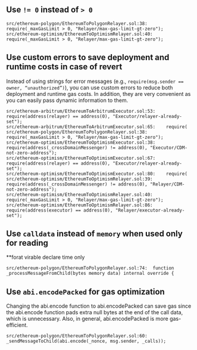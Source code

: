 
## Use `!= 0` instead of `> 0`
```solidity
src/ethereum-polygon/EthereumToPolygonRelayer.sol:38:    require(_maxGasLimit > 0, "Relayer/max-gas-limit-gt-zero");
src/ethereum-optimism/EthereumToOptimismRelayer.sol:40:    require(_maxGasLimit > 0, "Relayer/max-gas-limit-gt-zero");
```
## Use custom errors to save deployment and runtime costs in case of revert
Instead of using strings for error messages (e.g., `require(msg.sender == owner, “unauthorized”)`), you can use custom errors to reduce both deployment and runtime gas costs. In addition, they are very convenient as you can easily pass dynamic information to them.
```solidity
src/ethereum-arbitrum/EthereumToArbitrumExecutor.sol:53:    require(address(relayer) == address(0), "Executor/relayer-already-set");
src/ethereum-arbitrum/EthereumToArbitrumExecutor.sol:65:    require(
src/ethereum-polygon/EthereumToPolygonRelayer.sol:38:    require(_maxGasLimit > 0, "Relayer/max-gas-limit-gt-zero");
src/ethereum-optimism/EthereumToOptimismExecutor.sol:38:    require(address(_crossDomainMessenger) != address(0), "Executor/CDM-not-zero-address");
src/ethereum-optimism/EthereumToOptimismExecutor.sol:67:    require(address(relayer) == address(0), "Executor/relayer-already-set");
src/ethereum-optimism/EthereumToOptimismExecutor.sol:80:    require(
src/ethereum-optimism/EthereumToOptimismRelayer.sol:39:    require(address(_crossDomainMessenger) != address(0), "Relayer/CDM-not-zero-address");
src/ethereum-optimism/EthereumToOptimismRelayer.sol:40:    require(_maxGasLimit > 0, "Relayer/max-gas-limit-gt-zero");
src/ethereum-optimism/EthereumToOptimismRelayer.sol:86:    require(address(executor) == address(0), "Relayer/executor-already-set");
```

## Use `calldata` instead of `memory` when used only for reading
**forat virable declare time only
```solidity
src/ethereum-polygon/EthereumToPolygonRelayer.sol:74:  function _processMessageFromChild(bytes memory data) internal override {
```


## Use `abi.encodePacked` for gas optimization
Changing the abi.encode function to abi.encodePacked  can save gas since the abi.encode function pads extra null bytes at the end of the call data, which is unnecessary. Also, in general, abi.encodePacked is more gas-efficient.
```solidity
src/ethereum-polygon/EthereumToPolygonRelayer.sol:60:    _sendMessageToChild(abi.encode(_nonce, msg.sender, _calls));
```



